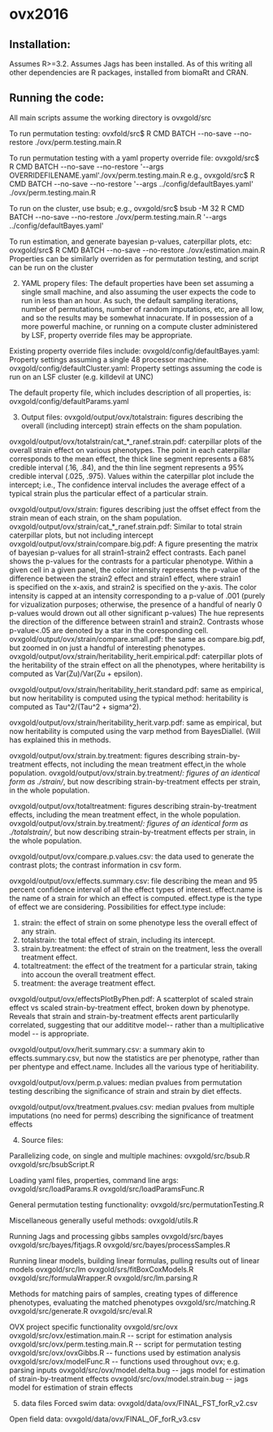 # ovx2016

## Installation:
Assumes R>=3.2. Assumes Jags has been installed. As of this writing all other dependencies are R packages, installed from biomaRt and CRAN.

## Running the code:
All main scripts assume the working directory is ovxgold/src

To run permutation testing:
ovxfold/src$ R CMD BATCH --no-save --no-restore ./ovx/perm.testing.main.R

To run permutation testing with a yaml property override file:
ovxgold/src$ R CMD BATCH --no-save --no-restore '--args OVERRIDEFILENAME.yaml'./ovx/perm.testing.main.R 
e.g.,
ovxgold/src$ R CMD BATCH --no-save --no-restore '--args ../config/defaultBayes.yaml' ./ovx/perm.testing.main.R 

To run on the cluster, use bsub; e.g.,
ovxgold/src$ bsub -M 32 R CMD BATCH --no-save --no-restore ./ovx/perm.testing.main.R '--args ../config/defaultBayes.yaml' 


To run estimation, and generate bayesian p-values, caterpillar plots, etc:
ovxgold/src$ R CMD BATCH --no-save --no-restore ./ovx/estimation.main.R
Properties can be similarly overriden as for permutation testing, and script can be run on the cluster


2) YAML propery files:
The default properties have been set assuming a single small machine, and also assuming the user expects the code to run in less than an hour. As such, the default sampling iterations, number of permutations, number of random imputations, etc, are all low, and so the results may be somewhat innacurate. If in possession of a more powerful machine, or running on a compute cluster administered by LSF, property override files may be appropriate.

Existing property override files include:
ovxgold/config/defaultBayes.yaml:   Property settings assuming a single 48 processor machine.
ovxgold/config/defaultCluster.yaml: Property settings assuming the code is run on an LSF cluster (e.g. killdevil at UNC)

The default property file, which includes description of all properties, is:
ovxgold/config/defaultParams.yaml


3) Output files:
ovxgold/output/ovx/totalstrain: figures describing the overall (including intercept) strain effects on the sham population.

ovxgold/output/ovx/totalstrain/cat_*_ranef.strain.pdf: caterpillar plots of the overall strain effect  on various phenotypes. The point in each caterpillar corresponds to the mean effect, the thick line segment represents a 68% credible interval (.16, .84), and the thin line segment represents a 95% credible interval (.025, .975). Values within the caterpillar plot include the intercept; i.e.,
The confidence interval includes the average effect of a typical strain plus the particular effect of a particular strain.

ovxgold/output/ovx/strain: figures describing just the offset effect from the strain mean of each strain, on the sham population.
ovxgold/output/ovx/strain/cat_*_ranef.strain.pdf: Similar to total strain caterpillar plots, but not including intercept
ovxgold/output/ovx/strain/compare.big.pdf: A figure presenting the matrix of bayesian p-values for all strain1-strain2 effect contrasts.
Each panel shows the p-values for the contrasts for a particular phenotype. 
Within a given cell in a given panel, the color intensity represents the p-value of the difference 
between the strain2 effect and strain1 effect, where strain1  
is specified on the x-axis, and strain2 is specified on the y-axis. 
The color intensity is capped at an intensity corresponding to a p-value of .001 
(purely for vizualization purposes; otherwise, the presence of a handful of nearly 0 p-values would drown out all other significant p-values) 
The hue represents the direction of the difference between strain1 and strain2.
Contrasts whose p-value<.05 are denoted by a star in the coresponding cell. 
ovxgold/output/ovx/strain/compare.small.pdf: the same as compare.big.pdf, but zoomed in on just a handful of interesting phenotypes.
ovxgold/output/ovx/strain/heritability_herit.empirical.pdf: caterpillar plots of the heritability of the strain effect on all the phenotypes, where
heritability is computed as Var(Zu)/Var(Zu + epsilon).

ovxgold/output/ovx/strain/heritability_herit.standard.pdf: same as empirical, but now heritability is computed using the typical method:
heritability is computed as Tau^2/(Tau^2 + sigma^2). 

ovxgold/output/ovx/strain/heritability_herit.varp.pdf: same as empirical, but now heritability is computed using the varp method from BayesDiallel.
(Will has explained this in methods. 


ovxgold/output/ovx/strain.by.treatment: figures describing strain-by-treatment effects, not including the mean treatment effect,in the whole population.
ovxgold/output/ovx/strain.by.treatment/*: figures of an identical form as ./strain/*, but now describing strain-by-treatment effects per strain, in the whole population.


ovxgold/output/ovx/totaltreatment: figures describing strain-by-treatment effects, including the mean treatment effect, in the whole population.
ovxgold/output/ovx/strain.by.treatment/*: figures of an identical form as ./totalstrain/*, but now describing strain-by-treatment effects per strain, in the whole population.


ovxgold/output/ovx/compare.p.values.csv: the data used to generate the contrast plots; the contrast information in csv form. 

ovxgold/output/ovx/effects.summary.csv: file describing the mean and 95 percent confidence interval of all the effect types of interest.
effect.name is the name of a strain for which an effect is computed.
effect.type is the type of effect we are considering.
 Possibilities for effect.type include:
1) strain: the effect of strain on some phenotype less the overall effect of any strain. 
2) totalstrain: the total effect of strain, including its intercept.
3) strain.by.treatment: the effect of strain on the treatment, less the overall treatment effect.
4) totaltreatment: the effect of the treatment for a particular strain, taking into accoun the overall treatment effect.
5) treatment: the average treatment effect.  

ovxgold/output/ovx/effectsPlotByPhen.pdf: A scatterplot of scaled strain effect vs scaled strain-by-treatment effect, broken down by phenotype. Reveals that strain and strain-by-treatment effects arent particularlly correlated, suggesting that our addititve model-- rather than a multiplicative model -- is appropriate.

ovxgold/output/ovx/herit.summary.csv: a summary akin to effects.summary.csv, 
but now the statistics are per phenotype, rather than per phentype and effect.name.
Includes all the various type of heritiability.

ovxgold/output/ovx/perm.p.values: median pvalues from permutation testing describing the significance of strain and strain by diet effects.

ovxgold/output/ovx/treatment.pvalues.csv: median pvalues from multiple imputations (no need for perms) describing the significance of treatment effects 




4) Source files:

Parallelizing code, on single and multiple machines:
ovxgold/src/bsub.R
ovxgold/src/bsubScript.R

Loading yaml files, properties, command line args:
ovxgold/src/loadParams.R
ovxgold/src/loadParamsFunc.R

General permutation testing functionality:
ovxgold/src/permutationTesting.R

Miscellaneous generally useful methods:
ovxgold/utils.R

Running Jags and processing gibbs samples
ovxgold/src/bayes
ovxgold/src/bayes/fitjags.R
ovxgold/src/bayes/processSamples.R

Running linear models, building linear formulas, pulling results out of linear models
ovxgold/src/lm
ovxgold/srs/fitBoxCoxModels.R
ovxgold/src/formulaWrapper.R
ovxgold/src/lm.parsing.R


Methods for matching pairs of samples, creating types of difference phenotypes, evaluating the matched phenotypes
ovxgold/src/matching.R
ovxgold/src/generate.R
ovxgold/src/eval.R

OVX project specific functionality
ovxgold/src/ovx
ovxgold/src/ovx/estimation.main.R   -- script for estimation analysis
ovxgold/src/ovx/perm.testing.main.R -- script for permutation testing
ovxgold/src/ovx/ovxGibbs.R          -- functions used by estimation analysis
ovxgold/src/ovx/modelFunc.R         -- functions used throughout ovx; e.g. parsing inputs
ovxgold/src/ovx/model.delta.bug     -- jags model for estimation of strain-by-treatment effects
ovxgold/src/ovx/model.strain.bug    -- jags model for estimation of strain effects


5) data files
Forced swim data:
ovxgold/data/ovx/FINAL\_FST\_forR\_v2.csv

Open field data:
ovxgold/data/ovx/FINAL\_OF\_forR\_v3.csv
